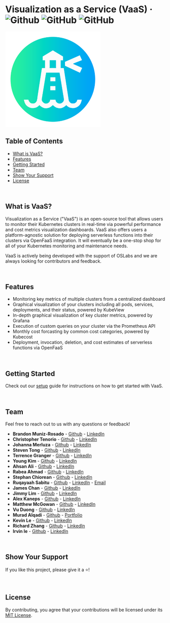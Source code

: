 # Visualization as a Service (VaaS) &middot; ![Github](https://img.shields.io/github/repo-size/oslabs-beta/VaaS) ![GitHub](https://img.shields.io/github/license/oslabs-beta/VaaS) ![GitHub](https://img.shields.io/github/last-commit/oslabs-beta/VaaS)

<img src='public/Images/image1.png' height='300'>

<br />

## Table of Contents

- [What is VaaS?](#what-is-vaas)
- [Features](#current-features)
- [Getting Started](#getting-started)
- [Team](#team)
- [Show Your Support](#show-your-support)
- [License](#license)

<br/>

## What is VaaS?

Visualization as a Service ("VaaS") is an open-source tool that allows users to monitor their Kubernetes clusters in real-time via powerful performance and cost metrics visualization dashboards. VaaS also offers users a platform-agnostic solution for deploying serverless functions into their clusters via OpenFaaS integration. It will eventually be a one-stop shop for all of your Kubernetes monitoring and maintenance needs.

VaaS is actively being developed with the support of OSLabs and we are always looking for contributors and feedback.

<br/>

## Features

- Monitoring key metrics of multiple clusters from a centralized dashboard
- Graphical visualization of your clusters including all pods, services, deployments, and their status, powered by KubeView
- In-depth graphical visualization of key cluster metrics, powered by Grafana
- Execution of custom queries on your cluster via the Prometheus API
- Monthly cost forcasting by common cost categories, powered by Kubecost
- Deployment, invocation, deletion, and cost estimates of serverless functions via OpenFaaS

<br/>

## Getting Started

Check out our [setup](/SETUP.md) guide for instructions on how to get started with VaaS.

<br/>

## Team

Feel free to reach out to us with any questions or feedback!

- **Brandon Muniz-Rosado** - [Github](https://github.com/BrandonMuniz1) - [LinkedIn](https://www.linkedin.com/in/brandon-muniz-389790263/)
- **Christopher Tenorio** - [Github](https://github.com/DankWolf) - [LinkedIn](https://www.linkedin.com/in/christopher-tenorio/)
- **Johanna Merluza** - [Github](https://github.com/johannamerluza) - [LinkedIn](https://www.linkedin.com/in/johannamerluza/)
- **Steven Tong** - [Github](https://github.com/ykim770) - [LinkedIn](https://www.linkedin.com/in/steven-tong-b5578991/)
- **Terrence Granger** - [Github](https://github.com/Terinss) - [LinkedIn](https://www.linkedin.com/in/terrence-granger/)
- **Young Kim** - [Github](https://github.com/ykim770) - [LinkedIn](www.linkedin.com/in/young-j-kim)
- **Ahsan Ali** - [Github](https://github.com/greyali) - [LinkedIn](https://www.linkedin.com/in/greyali/)
- **Rabea Ahmad** - [Github](https://github.com/RabeaAhmad3) - [LinkedIn](https://www.linkedin.com/in/rabea-ahmad/)
- **Stephan Chiorean** - [Github](https://github.com/stephan-chiorean) - [LinkedIn](https://www.linkedin.com/in/stephan-chiorean-2b6961139/)
- **Ruqayaah Sabitu** - [Github](https://github.com/ruqayaahh) - [LinkedIn](https://www.linkedin.com/in/ruqayaahsabitu/) - [Email](mailto:aderinolaruqayaah@gmail.com)
- **James Chan** - [Github](https://github.com/j-chany) - [LinkedIn](https://www.linkedin.com/in/james-c-694018b5/)
- **Jimmy Lim** - [Github](https://github.com/Radizorit) - [LinkedIn](https://www.linkedin.com/in/limjimmyy)
- **Alex Kaneps** - [Github](https://github.com/AlexKaneps) - [LinkedIn](https://www.linkedin.com/in/alex-kaneps/)
- **Matthew McGowan** - [Github](https://github.com/mcmcgowan) - [LinkedIn](https://www.linkedin.com/in/matthewcharlesmcgowan/)
- **Vu Duong** - [Github](https://github.com/vduong021) - [LinkedIn](https://www.linkedin.com/in/vu-duong)
- **Murad Alqadi** - [Github](https://github.com/murad-alqadi) - [Portfolio](http://murad.md/)
- **Kevin Le** - [Github](https://github.com/xkevinle) - [LinkedIn](https://www.linkedin.com/in/xkevinle/)
- **Richard Zhang** - [Github](https://github.com/rich9029) - [LinkedIn](https://www.linkedin.com/in/dickzhang/)
- **Irvin Ie** - [Github](https://github.com/irvinie) - [LinkedIn](https://www.linkedin.com/in/irvinie/)

<br/>

## Show Your Support

If you like this project, please give it a ⭐️!

<br/>

## License

By contributing, you agree that your contributions will be licensed under its [MIT License](/LICENSE).


